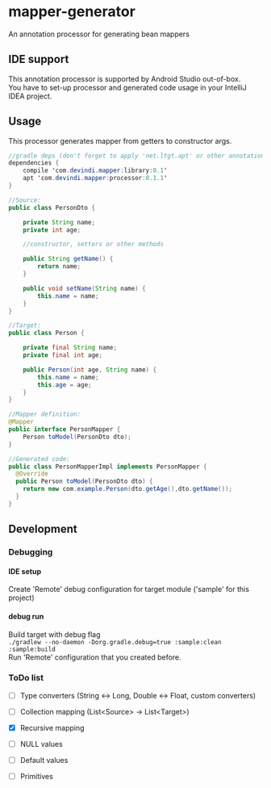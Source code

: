 # mapper-generator
An annotation processor for generating bean mappers

## IDE support
This annotation processor is supported by Android Studio out-of-box.  
You have to set-up processor and generated code usage in your IntelliJ IDEA project.


## Usage
This processor generates mapper from getters to constructor args.

```java
//gradle deps (don't forget to apply 'net.ltgt.apt' or other annotation plugin):
dependencies {
    compile 'com.devindi.mapper:library:0.1'
    apt 'com.devindi.mapper:processor:0.1.1'
}

//Source:   
public class PersonDto {

    private String name;
    private int age;

    //constructor, setters or other methods

    public String getName() {
        return name;
    }

    public void setName(String name) {
        this.name = name;
    }
}

//Target:
public class Person {

    private final String name;
    private final int age;

    public Person(int age, String name) {
        this.name = name;
        this.age = age;
    }
}

//Mapper definition:
@Mapper
public interface PersonMapper {
    Person toModel(PersonDto dto);
}

//Generated code:
public class PersonMapperImpl implements PersonMapper {
  @Override
  public Person toModel(PersonDto dto) {
    return new com.example.Person(dto.getAge(),dto.getName());
  }
}
```


## Development

### Debugging

#### IDE setup

Create 'Remote' debug configuration for target module ('sample' for this project) 

#### debug run

Build target with debug flag  
`./gradlew --no-daemon -Dorg.gradle.debug=true :sample:clean :sample:build`  
Run 'Remote' configuration that you created before.

### ToDo list

* [ ] Type converters (String <-> Long, Double <-> Float, custom converters)
* [ ] Collection mapping (List\<Source> -> List\<Target>)
* [x] Recursive mapping 
* [ ] NULL values
* [ ] Default values
* [ ] Primitives


